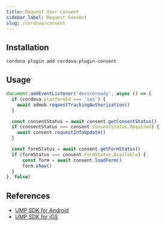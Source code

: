 ```yaml
---
title: Request User Consent
sidebar_label: Request Consent
slug: /cordova/consent
---
```


## Installation

```shell
cordova plugin add cordova-plugin-consent
```

## Usage

```js
document.addEventListener('deviceready', async () => {
  if (cordova.platformId === 'ios') {
    await admob.requestTrackingAuthorization()
  }

  const consentStatus = await consent.getConsentStatus()
  if (consentStatus === consent.ConsentStatus.Required) {
    await consent.requestInfoUpdate()
  }

  const formStatus = await consent.getFormStatus()
  if (formStatus === consent.FormStatus.Available) {
      const form = await consent.loadForm()
      form.show()
  }
}, false)
```

## References

- [UMP SDK for Android](https://developers.google.com/admob/ump/android/quick-start)
- [UMP SDK for iOS](https://developers.google.com/admob/ump/ios/quick-start)
